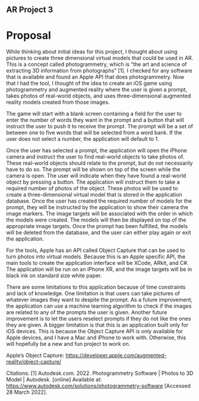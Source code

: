 ## AR Project 3

# Proposal

While thinking about initial ideas for this project, I thought about using pictures to create three dimensional virtual models that could be used in AR. This is a concept called photogrammetry, which is “the art and science of extracting 3D information from photographs” [1]. I checked for any software that is available and found an Apple API that does photogrammetry. Now that I had the tool, I thought of the idea to create an iOS game using photogrammetry and augmented reality where the user is given a prompt, takes photos of real-world objects, and uses three-dimensional augmented reality models created from those images. 

The game will start with a blank screen containing a field for the user to enter the number of words they want in the prompt and a button that will instruct the user to push it to receive the prompt. The prompt will be a set of between one to five words that will be selected from a word bank. If the user does not select a number, the application will default to 1. 

Once the user has selected a prompt, the application will open the iPhone camera and instruct the user to find real-world objects to take photos of. These real-world objects should relate to the prompt, but do not necessarily have to do so. The prompt will be shown on top of the screen while the camera is open. The user will indicate when they have found a real-world object by pressing a button. The application will instruct them to take a required number of photos of the object. These photos will be used to create a three-dimensional virtual model that is stored in the application database. Once the user has created the required number of models for the prompt, they will be instructed by the application to show their camera the image markers. The image targets will be associated with the order in which the models were created. The models will then be displayed on top of the appropriate image targets. Once the prompt has been fulfilled, the models will be deleted from the database, and the user can either play again or exit the application.

For the tools, Apple has an API called Object Capture that can be used to turn photos into virtual models. Because this is an Apple specific API, the main tools to create the application interface will be XCode, ARkit, and C#. The application will be run on an iPhone XR, and the image targets will be in black ink on standard size white paper. 

There are some limitations to this application because of time constraints and lack of knowledge. One limitation is that users can take pictures of whatever images they want to despite the prompt. As a future improvement, the application can use a machine learning algorithm to check if the images are related to any of the prompts the user is given. Another future improvement is to let the users reselect prompts if they do not like the ones they are given. A bigger limitation is that this is an application built only for iOS devices. This is because the Object Capture API is only available for Apple devices, and I have a Mac and iPhone to work with. Otherwise, this will hopefully be a new and fun project to work on. 


Apple’s Object Capture: https://developer.apple.com/augmented-reality/object-capture/

Citations: 
[1] Autodesk.com. 2022. Photogrammetry Software | Photos to 3D Model | Autodesk. [online] Available at: <https://www.autodesk.com/solutions/photogrammetry-software> [Accessed 28 March 2022].


